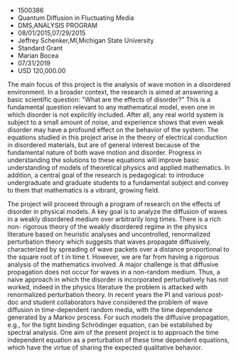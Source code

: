 
* 1500386
* Quantum Diffusion in Fluctuating Media
* DMS,ANALYSIS PROGRAM
* 08/01/2015,07/29/2015
* Jeffrey Schenker,MI,Michigan State University
* Standard Grant
* Marian Bocea
* 07/31/2019
* USD 120,000.00

The main focus of this project is the analysis of wave motion in a disordered
environment. In a broader context, the research is aimed at answering a basic
scientific question: "What are the effects of disorder?" This is a fundamental
question relevant to any mathematical model, even one in which disorder is not
explicitly included. After all, any real world system is subject to a small
amount of noise, and experience shows that even weak disorder may have a
profound effect on the behavior of the system. The equations studied in this
project arise in the theory of electrical conduction in disordered materials,
but are of general interest because of the fundamental nature of both wave
motion and disorder. Progress in understanding the solutions to these equations
will improve basic understanding of models of theoretical physics and applied
mathematics. In addition, a central goal of the research is pedagogical: to
introduce undergraduate and graduate students to a fundamental subject and
convey to them that mathematics is a vibrant, growing field.

The project will proceed through a program of research on the effects of
disorder in physical models. A key goal is to analyze the diffusion of waves in
a weakly disordered medium over arbitrarily long times. There is a rich non-
rigorous theory of the weakly disordered regime in the physics literature based
on heuristic analyses and uncontrolled, renormalized perturbation theory which
suggests that waves propagate diffusively, characterized by spreading of wave
packets over a distance proportional to the square root of t in time t. However,
we are far from having a rigorous analysis of the mathematics involved. A major
challenge is that diffusive propagation does not occur for waves in a non-random
medium. Thus, a naive approach in which the disorder is incorporated
perturbatively has not worked, indeed in the physics literature the problem is
attacked with renormalized perturbation theory. In recent years the PI and
various post-doc and student collaborators have considered the problem of wave
diffusion in time-dependent random media, with the time dependence generated by
a Markov process. For such models the diffusive propagation, e.g., for the tight
binding Schrödinger equation, can be established by spectral analysis. One aim
of the present project is to approach the time independent equation as a
perturbation of these time dependent equations, which have the virtue of sharing
the expected qualitative behavior.
